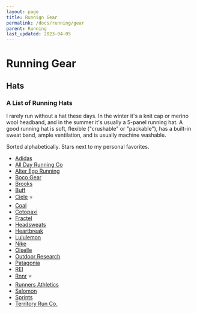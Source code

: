 ```yaml
---
layout: page
title: Runnign Gear
permalink: /docs/running/gear
parent: Running
last_updated: 2023-04-05
---
```


# Running Gear

## Hats

### A List of Running Hats

I rarely run without a hat these days. In the winter it's a knit cap or merino wool headband, and in the summer it's usually a 5-panel running hat. A good running hat is soft, flexible ("crushable" or "packable"), has a built-in sweat band, ample ventilation, and is usually machine washable.

Sorted alphabetically. Stars next to my personal favorites.

- [Adidas](https://www.adidas.com/us/running-hats)
- [All Day Running Co](https://www.alldayrunningco.com/collections/all-gear)
- [Alter Ego Running](https://alteregorunning.com/)
- [Boco Gear](https://bocogear.com/boco-hats/running-hat/)
- [Brooks](https://www.brooksrunning.com/en_us/unisex-accessories-hats/)
- [Buff](https://www.buff.com/us/headwear/caps/running-caps.html)
- [Ciele](https://cieleathletics.com/collections/caps) ⭐
- [Coal](https://coalheadwear.com/collections/athletic-hats)
- [Cotopaxi](https://www.cotopaxi.com/collections/hats)
- [Fractel](https://fractel.us/collections/all)
- [Headsweats](https://www.headsweats.com/collections/running-hats)
- [Heartbreak](https://heartbreak.run/collections/gear/Hats)
- [Lululemon](https://shop.lululemon.com/c/hats/running/_/N-8pgZ1z13zha)
- [Nike](https://www.nike.com/w/running-hats-37v7jz55ola)
- [Oiselle](https://www.oiselle.com/collections/hats)
- [Outdoor Research](https://www.outdoorresearch.com/us/running-hats)
- [Patagonia](https://www.patagonia.com/shop/mens-trail-running-hats-accessories)
- [REI](https://www.rei.com/c/running-hats)
- [Rnnr](https://rnnr.com/collections/lightweight-running-hats-and-apparel-rnnr-collection) ⭐
- [Runners Athletics](https://www.runnersathletics.com/collections/running-hats)
- [Salomon](https://www.salomon.com/en-us/shop/men/accessories/headwear.html)
- [Sprints](https://getsprints.com/)
- [Territory Run Co.](https://territoryrun.co/collections/hats-accessories)

